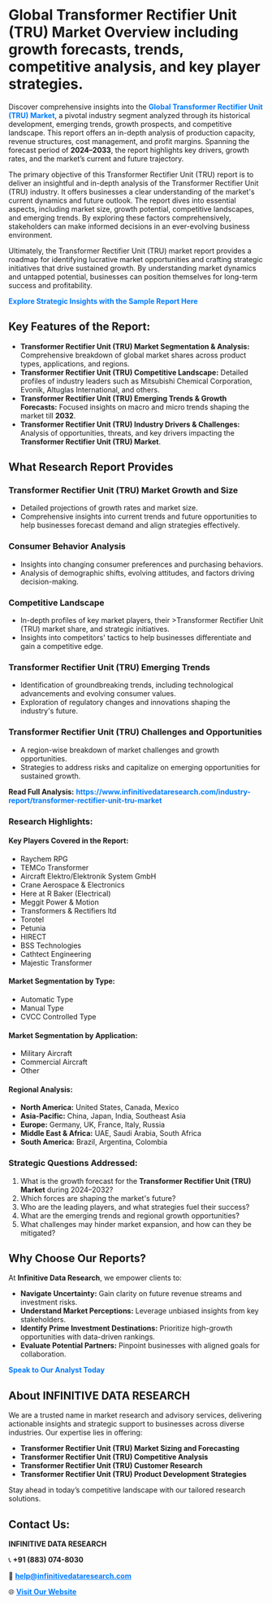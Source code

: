 <h1>Global Transformer Rectifier Unit (TRU) Market Overview including growth forecasts, trends, competitive analysis, and key player strategies.</h1>
<p>
Discover comprehensive insights into the 
<a href="https://www.infinitivedataresearch.com/industry-report/transformer-rectifier-unit-tru-market" rel="dofollow" style="color: #007BFF; text-decoration: none;"><strong>Global Transformer Rectifier Unit (TRU) Market</strong></a>, a pivotal industry segment analyzed through its historical development, emerging trends, growth prospects, and competitive landscape. This report offers an in-depth analysis of production capacity, revenue structures, cost management, and profit margins. Spanning the forecast period of <strong>2024–2033</strong>, the report highlights key drivers, growth rates, and the market’s current and future trajectory.
</p>
<p>
The primary objective of this Transformer Rectifier Unit (TRU) report is to deliver an insightful and in-depth analysis of the Transformer Rectifier Unit (TRU) industry. It offers businesses a clear understanding of the market's current dynamics and future outlook. The report dives into essential aspects, including market size, growth potential, competitive landscapes, and emerging trends. By exploring these factors comprehensively, stakeholders can make informed decisions in an ever-evolving business environment.
</p>
<p>
Ultimately, the Transformer Rectifier Unit (TRU) market report provides a roadmap for identifying lucrative market opportunities and crafting strategic initiatives that drive sustained growth. By understanding market dynamics and untapped potential, businesses can position themselves for long-term success and profitability.
</p>
<p>
<a href="https://www.infinitivedataresearch.com/request-sample/reportId=107064" style="color: #007BFF; text-decoration: none;"><strong>Explore Strategic Insights with the Sample Report Here</strong></a>
</p>

<h2>Key Features of the Report:</h2>
<ul>
<li><strong>Transformer Rectifier Unit (TRU) Market Segmentation & Analysis:</strong> Comprehensive breakdown of global market shares across product types, applications, and regions.</li>
<li><strong>Transformer Rectifier Unit (TRU) Competitive Landscape:</strong> Detailed profiles of industry leaders such as Mitsubishi Chemical Corporation, Evonik, Altuglas International, and others.</li>
<li><strong>Transformer Rectifier Unit (TRU) Emerging Trends & Growth Forecasts:</strong> Focused insights on macro and micro trends shaping the market till <strong>2032</strong>.</li>
<li><strong>Transformer Rectifier Unit (TRU) Industry Drivers & Challenges:</strong> Analysis of opportunities, threats, and key drivers impacting the <strong>Transformer Rectifier Unit (TRU) Market</strong>.</li>
</ul>

<h2>What Research Report Provides</h2>
<h3>Transformer Rectifier Unit (TRU) Market Growth and Size</h3>
<ul>
<li>Detailed projections of growth rates and market size.</li>
<li>Comprehensive insights into current trends and future opportunities to help businesses forecast demand and align strategies effectively.</li>
</ul>

<h3>Consumer Behavior Analysis</h3>
<ul>
<li>Insights into changing consumer preferences and purchasing behaviors.</li>
<li>Analysis of demographic shifts, evolving attitudes, and factors driving decision-making.</li>
</ul>

<h3>Competitive Landscape</h3>
<ul>
<li>In-depth profiles of key market players, their >Transformer Rectifier Unit (TRU) market share, and strategic initiatives.</li>
<li>Insights into competitors' tactics to help businesses differentiate and gain a competitive edge.</li>
</ul>

<h3>Transformer Rectifier Unit (TRU) Emerging Trends</h3>
<ul>
<li>Identification of groundbreaking trends, including technological advancements and evolving consumer values.</li>
<li>Exploration of regulatory changes and innovations shaping the industry's future.</li>
</ul>

<h3>Transformer Rectifier Unit (TRU) Challenges and Opportunities</h3>
<ul>
<li>A region-wise breakdown of market challenges and growth opportunities.</li>
<li>Strategies to address risks and capitalize on emerging opportunities for sustained growth.</li>
</ul>
<p><strong>Read Full Analysis:</strong> <a href="https://www.infinitivedataresearch.com/industry-report/transformer-rectifier-unit-tru-market" rel="dofollow" style="color: #007BFF; text-decoration: none;"><strong>https://www.infinitivedataresearch.com/industry-report/transformer-rectifier-unit-tru-market</strong></a></p>
<h3>Research Highlights:</h3>
<h4>Key Players Covered in the Report:</h4>
<ul><li>Raychem RPG</li><li>TEMCo Transformer</li><li>Aircraft Elektro/Elektronik System GmbH</li><li>Crane Aerospace &amp; Electronics</li><li>Here at R Baker (Electrical)</li><li>Meggit Power &amp; Motion</li><li>Transformers &amp; Rectifiers ltd</li><li>Torotel</li><li>Petunia</li><li>HIRECT</li><li>BSS Technologies</li><li>Cathtect Engineering</li><li>Majestic Transformer</li></ul>
<h4>Market Segmentation by Type:</h4>
<ul><li>Automatic Type</li><li>Manual Type</li><li>CVCC Controlled Type</li></ul>
<h4>Market Segmentation by Application:</h4>
<ul><li>Military Aircraft</li><li>Commercial Aircraft</li><li>Other</li></ul>

<h4>Regional Analysis:</h4>
<ul>
<li><strong>North America:</strong> United States, Canada, Mexico</li>
<li><strong>Asia-Pacific:</strong> China, Japan, India, Southeast Asia</li>
<li><strong>Europe:</strong> Germany, UK, France, Italy, Russia</li>
<li><strong>Middle East & Africa:</strong> UAE, Saudi Arabia, South Africa</li>
<li><strong>South America:</strong> Brazil, Argentina, Colombia</li>
</ul>

<h3>Strategic Questions Addressed:</h3>
<ol>
<li>What is the growth forecast for the <strong>Transformer Rectifier Unit (TRU) Market</strong> during 2024–2032?</li>
<li>Which forces are shaping the market's future?</li>
<li>Who are the leading players, and what strategies fuel their success?</li>
<li>What are the emerging trends and regional growth opportunities?</li>
<li>What challenges may hinder market expansion, and how can they be mitigated?</li>
</ol>

<h2>Why Choose Our Reports?</h2>
<p>At <strong>Infinitive Data Research</strong>, we empower clients to:</p>
<ul>
<li><strong>Navigate Uncertainty:</strong> Gain clarity on future revenue streams and investment risks.</li>
<li><strong>Understand Market Perceptions:</strong> Leverage unbiased insights from key stakeholders.</li>
<li><strong>Identify Prime Investment Destinations:</strong> Prioritize high-growth opportunities with data-driven rankings.</li>
<li><strong>Evaluate Potential Partners:</strong> Pinpoint businesses with aligned goals for collaboration.</li>
</ul>
<p><a href="https://www.infinitivedataresearch.com/industry-report/transformer-rectifier-unit-tru-market" rel="dofollow" style="color: #007BFF; text-decoration: none;"><strong>Speak to Our Analyst Today</strong></a></p>

<h2>About INFINITIVE DATA RESEARCH</h2>
<p>We are a trusted name in market research and advisory services, delivering actionable insights and strategic support to businesses across diverse industries. Our expertise lies in offering:</p>
<ul>
<li><strong>Transformer Rectifier Unit (TRU) Market Sizing and Forecasting</strong></li>
<li><strong>Transformer Rectifier Unit (TRU) Competitive Analysis</strong></li>
<li><strong>Transformer Rectifier Unit (TRU) Customer Research</strong></li>
<li><strong>Transformer Rectifier Unit (TRU) Product Development Strategies</strong></li>
</ul>
<p>Stay ahead in today’s competitive landscape with our tailored research solutions.</p>

<h2>Contact Us:</h2>
<p><strong>INFINITIVE DATA RESEARCH</strong></p>
<p>📞 <strong>+91 (883) 074-8030</strong></p>
<p>📧 <strong><a href="mailto:help@infinitivedataresearch.com" style="color: #007BFF;">help@infinitivedataresearch.com</a></strong></p>
<p>🌐 <strong><a href="https://www.infinitivedataresearch.com" rel="dofollow" style="color: #007BFF;">Visit Our Website</a></strong></p>